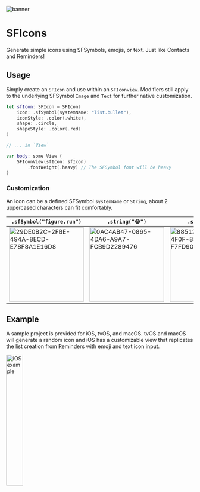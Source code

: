 ![banner](https://github.com/LePips/SFIcons/assets/20747774/0416bc57-292f-4c35-9438-7fdcfb098e7a)

# SFIcons

Generate simple icons using SFSymbols, emojis, or text. Just like Contacts and Reminders!

## Usage

Simply create an `SFIcon` and use within an `SFIconview`. Modifiers still apply to the underlying SFSymbol `Image` and `Text` for further native customization.

```swift
let sfIcon: SFIcon = SFIcon(
    icon: .sfSymbol(systemName: "list.bullet"),
    iconStyle: .color(.white),
    shape: .circle,
    shapeStyle: .color(.red)
)

// ... in `View`

var body: some View {
    SFIconView(sfIcon: sfIcon)
        .fontWeight(.heavy) // The SFSymbol font will be heavy
}
```

### Customization

An icon can be a defined SFSymbol `systemName` or `String`, about 2 uppercased characters can fit comfortably.

| `.sfSymbol("figure.run")`  | `.string("😂")` | `.string("SJ")` |
| ------------- | ------------- | ------------- |
| <img width="200" alt="29DE0B2C-2FBE-494A-8ECD-E78F8A1E16D8" src="https://github.com/LePips/SFIcons/assets/20747774/cf4198bd-62e4-4716-84c0-2c68e80e8875"> | <img width="200" alt="0AC4AB47-0865-4DA6-A9A7-FCB9D2289476" src="https://github.com/LePips/SFIcons/assets/20747774/84cce308-d0e8-49dc-8e5a-14310899b6bd">  | <img width="200" alt="88512527-A41A-4F0F-83C5-F7FD902647D0" src="https://github.com/LePips/SFIcons/assets/20747774/efc25e58-692a-4509-995f-d9ec4c7c7245"> |

## Example

A sample project is provided for iOS, tvOS, and macOS. tvOS and macOS will generate a random icon and iOS has a customizable view that replicates the list creation from Reminders with emoji and text icon input.

<img width="30%" alt="iOS example" src="https://github.com/LePips/SFIcons/assets/20747774/894b7bd8-0176-4e41-992e-79182564926c">
